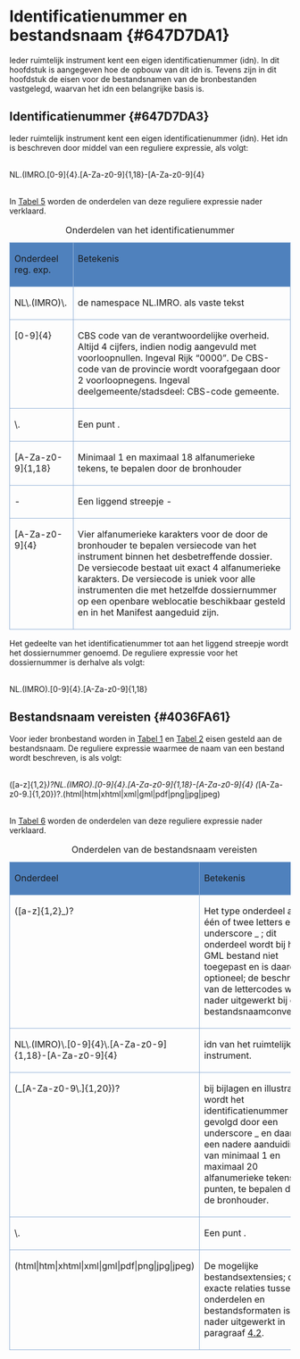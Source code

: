 # Identificatienummer en bestandsnaam {#647D7DA1}

Ieder ruimtelijk instrument kent een eigen identificatienummer (idn). In dit hoofdstuk is aangegeven hoe de opbouw van dit idn is. Tevens zijn in dit hoofdstuk de eisen voor de bestandsnamen van de bronbestanden vastgelegd, waarvan het idn een belangrijke basis is.
## Identificatienummer {#647D7DA3}

Ieder ruimtelijk instrument kent een eigen identificatienummer (idn). Het idn is beschreven door middel van een reguliere expressie, als volgt:
<br/>
<br/>

NL\.(IMRO\.[0-9]{4}\.[A-Za-z0-9]{1,18}-[A-Za-z0-9]{4}
<br/>
<br/>

In <a href='#d4e2277'>Tabel 5</a> worden de onderdelen van deze reguliere expressie nader verklaard.
<table style='width: 100%;'><caption>Onderdelen van het identificatienummer</caption>
<colgroup><col id='col1' style='width: 22.58504949368529%;'>
<col id='col2' style='width: 77.41495050631471%;'>
</colgroup>
<tbody valign='top'><tr><td align='left' style='border-top: 0.5pt solid #95B3D7; border-left: 0.5pt solid #95B3D7; border-bottom: 0.5pt solid #95B3D7; border-right: 0.5pt solid #95B3D7; background-color: #4F81BD;'><p id='647D7DAC'>Onderdeel reg. exp.</td>
<td align='left' style='border-top: 0.5pt solid #95B3D7; border-left: 0.5pt solid #95B3D7; border-bottom: 0.5pt solid #95B3D7; border-right: 0.5pt solid #95B3D7; background-color: #4F81BD;'><p id='647D7DAD'>Betekenis </td>
</tr>
<tr><td align='left' style='border-top: 0.5pt solid #95B3D7; border-left: 0.5pt solid #95B3D7; border-bottom: 0.5pt solid #95B3D7; border-right: 0.5pt solid #95B3D7; background-color: none;'><p id='647D7DAF'>NL\.(IMRO)\.</td>
<td align='left' style='border-top: 0.5pt solid #95B3D7; border-left: 0.5pt solid #95B3D7; border-bottom: 0.5pt solid #95B3D7; border-right: 0.5pt solid #95B3D7; background-color: none;'><p id='647D7DB1'>de namespace NL.IMRO. als vaste tekst</td>
</tr>
<tr><td align='left' style='border-top: 0.5pt solid #95B3D7; border-left: 0.5pt solid #95B3D7; border-bottom: 0.5pt solid #95B3D7; border-right: 0.5pt solid #95B3D7; background-color: none;'><p id='647D7DB3'>[0-9]{4}</td>
<td align='left' style='border-top: 0.5pt solid #95B3D7; border-left: 0.5pt solid #95B3D7; border-bottom: 0.5pt solid #95B3D7; border-right: 0.5pt solid #95B3D7; background-color: none;'><p id='647D7DB4'>CBS code van de verantwoordelijke overheid. Altijd 4 cijfers, indien nodig aangevuld met voorloopnullen. Ingeval Rijk “0000”. De CBS-code van de provincie wordt voorafgegaan door 2 voorloopnegens. Ingeval deelgemeente/stadsdeel: CBS-code gemeente.</td>
</tr>
<tr><td align='left' style='border-top: 0.5pt solid #95B3D7; border-left: 0.5pt solid #95B3D7; border-bottom: 0.5pt solid #95B3D7; border-right: 0.5pt solid #95B3D7; background-color: none;'><p id='647D7DB6'>\.</td>
<td align='left' style='border-top: 0.5pt solid #95B3D7; border-left: 0.5pt solid #95B3D7; border-bottom: 0.5pt solid #95B3D7; border-right: 0.5pt solid #95B3D7; background-color: none;'><p id='647D7DB7'>Een punt .</td>
</tr>
<tr><td align='left' style='border-top: 0.5pt solid #95B3D7; border-left: 0.5pt solid #95B3D7; border-bottom: 0.5pt solid #95B3D7; border-right: 0.5pt solid #95B3D7; background-color: none;'><p id='647D7DB9'>[A-Za-z0-9]{1,18}</td>
<td align='left' style='border-top: 0.5pt solid #95B3D7; border-left: 0.5pt solid #95B3D7; border-bottom: 0.5pt solid #95B3D7; border-right: 0.5pt solid #95B3D7; background-color: none;'><p id='647D7DBA'>Minimaal 1 en maximaal 18 alfanumerieke tekens, te bepalen door de bronhouder</td>
</tr>
<tr><td align='left' style='border-top: 0.5pt solid #95B3D7; border-left: 0.5pt solid #95B3D7; border-bottom: 0.5pt solid #95B3D7; border-right: 0.5pt solid #95B3D7; background-color: none;'><p id='647D7DBC'>- </td>
<td align='left' style='border-top: 0.5pt solid #95B3D7; border-left: 0.5pt solid #95B3D7; border-bottom: 0.5pt solid #95B3D7; border-right: 0.5pt solid #95B3D7; background-color: none;'><p id='647D7DBD'>Een liggend streepje -</td>
</tr>
<tr><td align='left' style='border-top: 0.5pt solid #95B3D7; border-left: 0.5pt solid #95B3D7; border-bottom: 0.5pt solid #95B3D7; border-right: 0.5pt solid #95B3D7; background-color: none;'><p id='647D7DBF'>[A-Za-z0-9]{4}</td>
<td align='left' style='border-top: 0.5pt solid #95B3D7; border-left: 0.5pt solid #95B3D7; border-bottom: 0.5pt solid #95B3D7; border-right: 0.5pt solid #95B3D7; background-color: none;'><p id='647D7DC0'>Vier alfanumerieke karakters voor de door de bronhouder te bepalen versiecode van het instrument binnen het desbetreffende dossier. De versiecode bestaat uit exact 4 alfanumerieke karakters. De versiecode is uniek voor alle instrumenten die met hetzelfde dossiernummer op een openbare weblocatie beschikbaar gesteld en in het Manifest aangeduid zijn. </td>
</tr>
</tbody>
</table>

Het gedeelte van het identificatienummer tot aan het liggend streepje wordt het dossiernummer genoemd. De reguliere expressie voor het dossiernummer is derhalve als volgt:
<br/>
<br/>

NL\.(IMRO)\.[0-9]{4}\.[A-Za-z0-9]{1,18}
## Bestandsnaam vereisten {#4036FA61}

Voor ieder bronbestand worden in <a href='#d4e213'>Tabel 1</a> en <a href='#d4e757'>Tabel 2</a> eisen gesteld aan de bestandsnaam. De reguliere expressie waarmee de naam van een bestand wordt beschreven, is als volgt:
<br/>
<br/>

([a-z]{1,2}_)?NL\.(IMRO)\.[0-9]{4}\.[A-Za-z0-9]{1,18}-[A-Za-z0-9]{4}
(_[A-Za-z0-9\.]{1,20})?\.(html|htm|xhtml|xml|gml|pdf|png|jpg|jpeg)
<br/>
<br/>

In <a href='#d4e2517'>Tabel 6</a> worden de onderdelen van deze reguliere expressie nader verklaard.
<table style='width: 100%;'><caption>Onderdelen van de bestandsnaam vereisten</caption>
<colgroup><col id='col1' style='width: 43.73648879280919%;'>
<col id='col2' style='width: 56.26351120719081%;'>
</colgroup>
<tbody valign='top'><tr><td align='left' style='border-top: 0.5pt solid #95B3D7; border-left: 0.5pt solid #95B3D7; border-bottom: 0.5pt solid #95B3D7; border-right: 0.5pt solid #95B3D7; background-color: #4F81BD;'><p id='647D7DD1'>Onderdeel</td>
<td align='left' style='border-top: 0.5pt solid #95B3D7; border-left: 0.5pt solid #95B3D7; border-bottom: 0.5pt solid #95B3D7; border-right: 0.5pt solid #95B3D7; background-color: #4F81BD;'><p id='647D7DD2'>Betekenis </td>
</tr>
<tr><td align='left' style='border-top: 0.5pt solid #95B3D7; border-left: 0.5pt solid #95B3D7; border-bottom: 0.5pt solid #95B3D7; border-right: 0.5pt solid #95B3D7; background-color: none;'><p id='647D7DD4'>([a-z]{1,2}_)?</td>
<td align='left' style='border-top: 0.5pt solid #95B3D7; border-left: 0.5pt solid #95B3D7; border-bottom: 0.5pt solid #95B3D7; border-right: 0.5pt solid #95B3D7; background-color: none;'><p id='647D7DD5'>Het type onderdeel als één of twee letters en een underscore _ ; dit onderdeel wordt bij het GML bestand niet toegepast en is daarom optioneel; de beschrijving van de lettercodes wordt nader uitgewerkt bij de bestandsnaamconventies.</td>
</tr>
<tr><td align='left' style='border-top: 0.5pt solid #95B3D7; border-left: 0.5pt solid #95B3D7; border-bottom: 0.5pt solid #95B3D7; border-right: 0.5pt solid #95B3D7; background-color: none;'><p id='647D7DD7'>NL\.(IMRO)\.[0-9]{4}\.[A-Za-z0-9]{1,18}-[A-Za-z0-9]{4}</td>
<td align='left' style='border-top: 0.5pt solid #95B3D7; border-left: 0.5pt solid #95B3D7; border-bottom: 0.5pt solid #95B3D7; border-right: 0.5pt solid #95B3D7; background-color: none;'><p id='647D7DD8'>idn van het ruimtelijk instrument.</td>
</tr>
<tr><td align='left' style='border-top: 0.5pt solid #95B3D7; border-left: 0.5pt solid #95B3D7; border-bottom: 0.5pt solid #95B3D7; border-right: 0.5pt solid #95B3D7; background-color: none;'><p id='647D7DDA'>(_[A-Za-z0-9\.]{1,20})?</td>
<td align='left' style='border-top: 0.5pt solid #95B3D7; border-left: 0.5pt solid #95B3D7; border-bottom: 0.5pt solid #95B3D7; border-right: 0.5pt solid #95B3D7; background-color: none;'><p id='647D7DDB'>bij bijlagen en illustraties wordt het identificatienummer gevolgd door een underscore _ en daarna een nadere aanduiding van minimaal 1 en maximaal 20 alfanumerieke tekens en punten, te bepalen door de bronhouder. </td>
</tr>
<tr><td align='left' style='border-top: 0.5pt solid #95B3D7; border-left: 0.5pt solid #95B3D7; border-bottom: 0.5pt solid #95B3D7; border-right: 0.5pt solid #95B3D7; background-color: none;'><p id='647D7DDD'>\.</td>
<td align='left' style='border-top: 0.5pt solid #95B3D7; border-left: 0.5pt solid #95B3D7; border-bottom: 0.5pt solid #95B3D7; border-right: 0.5pt solid #95B3D7; background-color: none;'><p id='647D7DDE'>Een punt .</td>
</tr>
<tr><td align='left' style='border-top: 0.5pt solid #95B3D7; border-left: 0.5pt solid #95B3D7; border-bottom: 0.5pt solid #95B3D7; border-right: 0.5pt solid #95B3D7; background-color: none;'><p id='647D7DE0'>(html|htm|xhtml|xml|gml|pdf|png|jpg|jpeg)</td>
<td align='left' style='border-top: 0.5pt solid #95B3D7; border-left: 0.5pt solid #95B3D7; border-bottom: 0.5pt solid #95B3D7; border-right: 0.5pt solid #95B3D7; background-color: none;'><p id='647D7DE1'>De mogelijke bestandsextensies; de exacte relaties tussen onderdelen en bestandsformaten is nader uitgewerkt in paragraaf <a href='#4036FA61'>4.2</a>.</td>
</tr>
</tbody>
</table>


